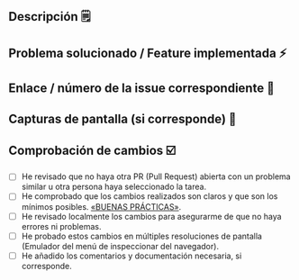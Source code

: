 ## Descripción 🗒️

<!-- Describe brevemente los CAMBIOS realizados -->

## Problema solucionado / Feature implementada ⚡

<!-- Describe el PROBLEMA solucionado / FEATURE implementada. -->

## Enlace / número de la issue correspondiente 🔗

<!-- LINK / NÚMERO -->

## Capturas de pantalla (si corresponde) 📸

<!-- Si los cambios afectan la apariencia visual a la página, incluir capturas del ANTES y el DESPUÉS -->

## Comprobación de cambios ☑️

- [ ] He revisado que no haya otra PR (Pull Request) abierta con un problema similar u otra persona haya seleccionado la tarea.
- [ ] He comprobado que los cambios realizados son claros y que son los mínimos posibles. [ «BUENAS PRÁCTICAS»](https://github.com/Jorge-lopz/Dymension/blob/main/CONTRIBUTING.md#buenas-pr%C3%A1cticas-).
- [ ] He revisado localmente los cambios para asegurarme de que no haya errores ni problemas.
- [ ] He probado estos cambios en múltiples resoluciones de pantalla (Emulador del menú de inspeccionar del navegador).
- [ ] He añadido los comentarios y documentación necesaria, si corresponde.
